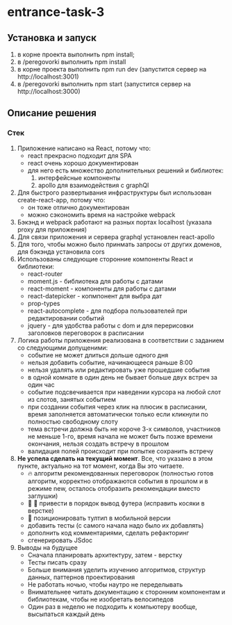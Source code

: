 # entrance-task-3

## Установка и запуск

1. в корне проекта выполнить npm install;
2. в /peregovorki выполнить npm install
3. в корне проекта выполнить npm run dev (запустится сервер на http://localhost:3001)
4. в /peregovorki выполнить npm start (запустится сервер на http://localhost:3000)

## Описание решения

### Стек

1. Приложение написано на React, потому что:
	* react прекрасно подходит для SPA
	* react очень хорошо документирован
	* для него есть множество дополнительных решений и библиотек:
		1. интерфейсные компоненты
		2. apollo для взаимодействия с graphQl
2. Для быстрого развертывания инфраструктуры был использован create-react-app, потому что:
	* он тоже отлично документирован
	* можно сэкономить время на настройке webpack
3. Бэкэнд и webpack работают на разных портах localhost (указала proxy для приложения)
4. Для связи приложения и сервера graphql установлен react-apollo 
5. Для того, чтобы можно было принмать запросы от других доменов, для бэкэнда установила cors
6. Использованы следующие сторонние компоненты React и библиотеки: 
	* react-router
	* moment.js - библиотека для работы с датами 
	* react-moment - компоненты для работы с датами 
	* react-datepicker - копмпонент для выбра дат 
	* prop-types
	* react-autocomplete - для подбора пользователей при редактировании событий
	* jquery - для удобства работы с dom и для перерисовки заголовков переговорок в расписании
7. Логика работы приложения реализована в соответствии с заданием со следующими допущеними: 
    * событие не может длиться дольше одного дня
    * нельзя добавить событие, начинающееся раньше 8:00
    * нельзя удалять или редактировать уже прошедшие события
    * в одной комнате в один день не бывает больше двух встреч за один час
    * событие подсвечивается при наведении курсора на любой слот из слотов, занятых событием
    * при создании события через клик на плюсик в расписании, время заполняется
    автоматически только если кликнули по полностью свободному слоту
    * тема встречи должна быть не короче 3-х символов, участников не меньше 1-го, время начала не может быть позже времени окончания, нельзя создать встречу в прошлом
    * валидация полей происходит при попытке сохранить встречу
8. **Не успела сделать на текущий момент**. Все, что указано в этом пункте, актуально на тот момент, когда Вы это читаете.
    * :fire: алгоритм рекомендованных переговорок (полностью готов алгоритм, корректно отображаются события в прошлом и в режиме new, осталось отобразить рекомендации вместо заглушки)
    * :ant: :ant: привести в порядок вывод футера (исправить косяки в верстке)
    * :ant: позиционировать тултип в мобильной версии
    * добавить тесты (с самого начала надо было их добавлять)
    * дополнить код комментариями, сделать рефакторинг
    * сгенерировать JSdoc
9. Выводы на будущее
	* Сначала планировать архитектуру, затем - верстку
	* Тесты писать сразу
	* Больше внимания уделить изучению алгоритмов, структур данных, паттернов проектирования
	* Не работать ночью, чтобы наутро не переделывать
	* Внимательнее читать документацию к сторонним компонентам и библиотекам, чтобы не изобретать велосипедов
	* Один раз в неделю не подходить к компьютеру вообще, высыпаться каждый день